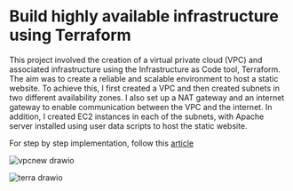 # Build highly available infrastructure using Terraform

This project involved the creation of a virtual private cloud (VPC) and associated infrastructure using the Infrastructure as Code tool, Terraform. The aim was to create a reliable and scalable environment to host a static website.
To achieve this, I first created a VPC and then created subnets in two different availability zones. I also set up a NAT gateway and an internet gateway to enable communication between the VPC and the internet. In addition, I created EC2 instances in each of the subnets, with Apache server installed using user data scripts to host the static website.

For step by step implementation, follow this [article](https://palak-bhawsar.hashnode.dev/terraform-create-vpc-subnets-and-ec2-instances-in-multiple-availability-zones)

![vpcnew drawio](https://github.com/palakbhawsar98/Terraform-Build-highly-available-infrastructure/assets/69889600/d59c8547-63e1-4535-bc56-757faa0a54d0)

![terra drawio](https://github.com/palakbhawsar98/Terraform-Build-highly-available-infrastructure/assets/69889600/783c315e-1cec-4cb0-8879-3f3c304a9b26)


